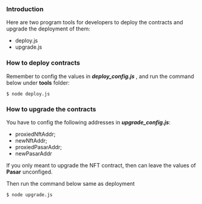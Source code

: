 ### Introduction

Here are two program tools for developers to deploy the contracts and upgrade the deployment of them:

- deploy.js
- upgrade.js

### How to deploy contracts

Remember to config the values in ***deploy_config.js*** , and run the command below under **tools** folder:

```shell
$ node deploy.js
```

### How to upgrade the contracts

You have to config the following addresses in ***upgrade_config.js***:

- proxiedNftAddr;
- newNftAddr;
- proxiedPasarAddr;
- newPasarAddr

If you only meant to upgrade the NFT contract, then can leave the values of **Pasar** unconfiged.

Then run the command below same as deployment

```shell
$ node upgrade.js
```

